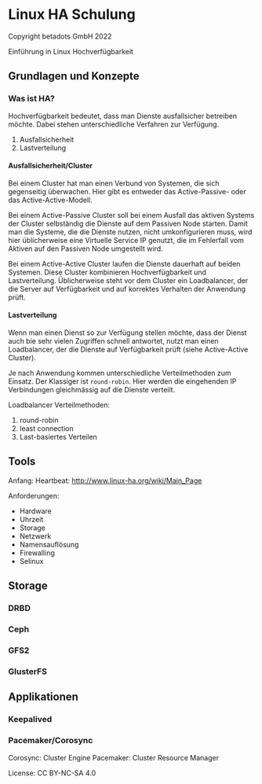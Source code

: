 # Linux HA Schulung

Copyright betadots GmbH 2022

Einführung in Linux Hochverfügbarkeit

## Grundlagen und Konzepte

### Was ist HA?

Hochverfügbarkeit bedeutet, dass man Dienste ausfallsicher betreiben möchte.
Dabei stehen unterschiedliche Verfahren zur Verfügung.

1. Ausfallsicherheit
1. Lastverteilung

#### Ausfallsicherheit/Cluster

Bei einem Cluster hat man einen Verbund von Systemen, die sich gegenseitig überwachen. Hier gibt es entweder das Active-Passive- oder das Active-Active-Modell.

Bei einem Active-Passive Cluster soll bei einem Ausfall das aktiven Systems der Cluster selbständig die Dienste auf dem Passiven Node starten.
Damit man die Systeme, die die Dienste nutzen, nicht umkonfigurieren muss, wird hier üblicherweise eine Virtuelle Service IP genutzt, die im Fehlerfall vom Aktiven auf den Passiven Node umgestellt wird.

Bei einem Active-Active Cluster laufen die Dienste dauerhaft auf beiden Systemen. Diese Cluster kombinieren Hochverfügbarkeit und Lastverteilung.
Üblicherweise steht vor dem Cluster ein Loadbalancer, der die Server auf Verfügbarkeit und auf korrektes Verhalten der Anwendung prüft.

#### Lastverteilung

Wenn man einen Dienst so zur Verfügung stellen möchte, dass der Dienst auch bie sehr vielen Zugriffen schnell antwortet, nutzt man einen Loadbalancer, der die Dienste auf Verfügbarkeit prüft (siehe Active-Active Cluster).

Je nach Anwendung kommen unterschiedliche Verteilmethoden zum Einsatz. Der Klassiger ist `round-robin`. Hier werden die eingehenden IP Verbindungen gleichmässig auf die Dienste verteilt.

Loadbalancer Verteilmethoden:

1. round-robin
1. least connection
1. Last-basiertes Verteilen

## Tools

Anfang: Heartbeat: <http://www.linux-ha.org/wiki/Main_Page>

Anforderungen:

- Hardware
- Uhrzeit
- Storage
- Netzwerk
- Namensauflösung
- Firewalling
- Selinux

## Storage

### DRBD

### Ceph

### GFS2

### GlusterFS

## Applikationen

### Keepalived

### Pacemaker/Corosync

Corosync: Cluster Engine
Pacemaker: Cluster Resource Manager

License: CC BY-NC-SA 4.0
